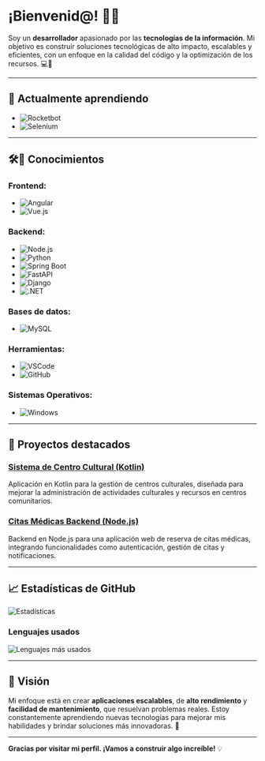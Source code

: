 # ¡Bienvenid@! 👨‍💻

Soy un **desarrollador** apasionado por las **tecnologías de la información**. Mi objetivo es construir soluciones tecnológicas de alto impacto, escalables y eficientes, con un enfoque en la calidad del código y la optimización de los recursos. 💻🚀

---

## 🌱 **Actualmente aprendiendo**

- ![Rocketbot](https://img.shields.io/badge/Rocketbot-009C8C?logo=rocketbot&logoColor=white)
- ![Selenium](https://img.shields.io/badge/Selenium-43B02A?logo=selenium&logoColor=white)

---

## 🛠🚀 **Conocimientos**

### **Frontend**:
- ![Angular](https://img.shields.io/badge/Angular-DD0031?logo=angular&logoColor=white)
- ![Vue.js](https://img.shields.io/badge/Vue.js-4FC08D?logo=vue.js&logoColor=white)

### **Backend**:
- ![Node.js](https://img.shields.io/badge/Node.js-6DA55F?logo=node.js&logoColor=white)
- ![Python](https://img.shields.io/badge/Python-3776AB?logo=python&logoColor=white)
- ![Spring Boot](https://img.shields.io/badge/Spring_Boot-6DB33F?logo=springboot&logoColor=white)
- ![FastAPI](https://img.shields.io/badge/FastAPI-009688?logo=fastapi&logoColor=white)
- ![Django](https://img.shields.io/badge/Django-092E20?logo=django&logoColor=white)
- ![.NET](https://img.shields.io/badge/.NET-512BD4?logo=.net&logoColor=white)

### **Bases de datos**:
- ![MySQL](https://img.shields.io/badge/MySQL-4479A1?logo=mysql&logoColor=white)

### **Herramientas**:
- ![VSCode](https://img.shields.io/badge/Tools-vscode-blue?logo=visual-studio-code&logoColor=white)
- ![GitHub](https://img.shields.io/badge/Platform-GitHub-181717?logo=github&logoColor=white)

### **Sistemas Operativos**:
- ![Windows](https://img.shields.io/badge/OS-Windows-blue?logo=windows&logoColor=white)

---

## 🔧 **Proyectos destacados**

### [**Sistema de Centro Cultural (Kotlin)**](https://github.com/Juandamunozs/sistemaCentroCultural)  
Aplicación en Kotlin para la gestión de centros culturales, diseñada para mejorar la administración de actividades culturales y recursos en centros comunitarios.

### [**Citas Médicas Backend (Node.js)**](https://github.com/Juandamunozs/citasbackend)  
Backend en Node.js para una aplicación web de reserva de citas médicas, integrando funcionalidades como autenticación, gestión de citas y notificaciones.

---

## 📈 **Estadísticas de GitHub**

![Estadísticas](https://github-readme-stats.vercel.app/api?username=Juandamunozs&show_icons=true&theme=radical)

### **Lenguajes usados**
![Lenguajes más usados](https://github-readme-stats.vercel.app/api/top-langs/?username=Juandamunozs&layout=compact)

---

## 🎯 **Visión**

Mi enfoque está en crear **aplicaciones escalables**, de **alto rendimiento** y **facilidad de mantenimiento**, que resuelvan problemas reales. Estoy constantemente aprendiendo nuevas tecnologías para mejorar mis habilidades y brindar soluciones más innovadoras. 🚀

---

**Gracias por visitar mi perfil. ¡Vamos a construir algo increíble!** 💡
